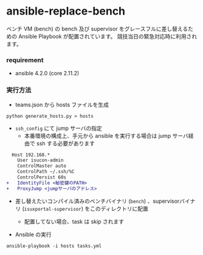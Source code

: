 ansible-replace-bench
===

ベンチ VM (bench) の bench 及び supervisor をグレースフルに差し替えるための Ansible Playbook が配置されています。
競技当日の緊急対応時に利用されます。

### requirement

* ansible 4.2.0 (core 2.11.2)

### 実行方法

* teams.json から hosts ファイルを生成

```
python generate_hosts.py > hosts
```

* `ssh_config` にて jump サーバの指定
    * 本番環境の構成上、手元から ansible を実行する場合は jump サーバ経由で ssh する必要があります

```diff
  Host 192.168.*
    User isucon-admin
    ControlMaster auto
    ControlPath ~/.ssh/%C
    ControlPersist 60s
+   IdentityFile <秘密鍵のPATH>
+   ProxyJump <jumpサーバのアドレス>
```

* 差し替えたいコンパイル済みのベンチバイナリ (`bench`) 、supervisorバイナリ (`isuxportal-supervisor`) をこのディレクトリに配置
    * 配置してない場合、task は skip されます

* Ansible の実行

```
ansible-playbook -i hosts tasks.yml
```
